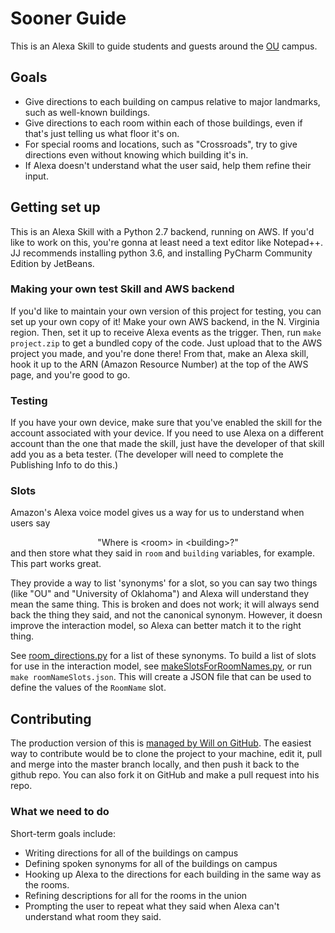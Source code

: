 # Sooner Guide
This is an Alexa Skill to guide students and guests around the [OU](https://ou.edu) campus.

## Goals
- Give directions to each building on campus relative to major landmarks, such as well-known buildings.
- Give directions to each room within each of those buildings, even if that's just telling us what floor it's on.
- For special rooms and locations, such as "Crossroads", try to give directions even without knowing which building it's in.
- If Alexa doesn't understand what the user said, help them refine their input.

## Getting set up
This is an Alexa Skill with a Python 2.7 backend, running on AWS.
If you'd like to work on this, you're gonna at least need a text editor like Notepad++.
JJ recommends installing python 3.6, and installing PyCharm Community Edition by JetBeans.

### Making your own test Skill and AWS backend
If you'd like to maintain your own version of this project for testing, you can set up your own copy of it!
Make your own AWS backend, in the N. Virginia region. Then, set it up to receive Alexa events as the trigger.
Then, run `make project.zip` to get a bundled copy of the code. Just upload that to the AWS project you made, and
you're done there! From that, make an Alexa skill, hook it up to the ARN (Amazon Resource Number) at the top of the AWS page,
and you're good to go.

### Testing
If you have your own device, make sure that you've enabled the skill for the account associated with your device.
If you need to use Alexa on a different account than the one that made the skill, just have the developer of that skill
add you as a beta tester. (The developer will need to complete the Publishing Info to do this.) 

### Slots
Amazon's Alexa voice model gives us a way for us to understand when users say
       <center>"Where is &lt;room&gt; in &lt;building&gt;?"</center>
and then store what they said in `room` and `building` variables, for example.
This part works great.

They provide a way to list 'synonyms' for a slot, so you can say two things (like "OU" and "University of Oklahoma") and
Alexa will understand they mean the same thing.
This is broken and does not work; it will always send back the thing they said, and not the canonical synonym.
However, it doesn improve the interaction model, so Alexa can better match it to the right thing.

See [room_directions.py](src/room_directions.py) for a list of these synonyms.
To build a list of slots for use in the interaction model, see [makeSlotsForRoomNames.py](src/makeSlotsForRoomNames.py), or run `make roomNameSlots.json`.
This will create a JSON file that can be used to define the values of the `RoomName` slot. 

## Contributing
The production version of this is [managed by Will on GitHub](https://github.com/zoox101/SoonerGuide.git).
The easiest way to contribute would be to clone the project to your machine, edit it, pull and merge into the master branch locally, and then push it back to the github repo.
You can also fork it on GitHub and make a pull request into his repo.

### What we need to do
Short-term goals include:

- Writing directions for all of the buildings on campus
- Defining spoken synonyms for all of the buildings on campus
- Hooking up Alexa to the directions for each building in the same way as the rooms.
- Refining descriptions for all for the rooms in the union
- Prompting the user to repeat what they said when Alexa can't understand what room they said.


